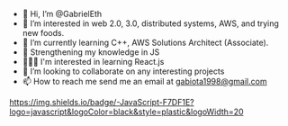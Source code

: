 - 👋 Hi, I’m @GabrielEth
- 👀 I’m interested in web 2.0, 3.0, distributed systems, AWS, and trying new foods. 
- 🌱 I’m currently learning C++, AWS Solutions Architect (Associate).
- 💪 Strengthening my knowledge in JS
- 👨🏻‍🏫 I'm interested in learning React.js
- 💞️ I’m looking to collaborate on any interesting projects
- 📫 How to reach me send me an email at gabiota1998@gmail.com


https://img.shields.io/badge/-JavaScript-F7DF1E?logo=javascript&logoColor=black&style=plastic&logoWidth=20

<!---
GabrielEth/GabrielEth is a ✨ special ✨ repository because its `README.md` (this file) appears on your GitHub profile.
You can click the Preview link to take a look at your changes.
--->
